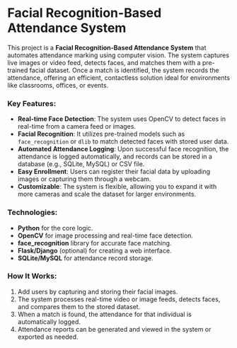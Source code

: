 
# Facial Recognition-Based Attendance System

This project is a **Facial Recognition-Based Attendance System** that automates attendance marking using computer vision. The system captures live images or video feed, detects faces, and matches them with a pre-trained facial dataset. Once a match is identified, the system records the attendance, offering an efficient, contactless solution ideal for environments like classrooms, offices, or events.

### Key Features:
- **Real-time Face Detection**: The system uses OpenCV to detect faces in real-time from a camera feed or images.
- **Facial Recognition**: It utilizes pre-trained models such as `face_recognition` or `dlib` to match detected faces with stored user data.
- **Automated Attendance Logging**: Upon successful face recognition, the attendance is logged automatically, and records can be stored in a database (e.g., SQLite, MySQL) or CSV file.
- **Easy Enrollment**: Users can register their facial data by uploading images or capturing them through a webcam.
- **Customizable**: The system is flexible, allowing you to expand it with more cameras and scale the dataset for larger environments.

### Technologies:
- **Python** for the core logic.
- **OpenCV** for image processing and real-time face detection.
- **face_recognition** library for accurate face matching.
- **Flask/Django** (optional) for creating a web interface.
- **SQLite/MySQL** for attendance record storage.

### How It Works:
1. Add users by capturing and storing their facial images.
2. The system processes real-time video or image feeds, detects faces, and compares them to the stored dataset.
3. When a match is found, the attendance for that individual is automatically logged.
4. Attendance reports can be generated and viewed in the system or exported as needed.

